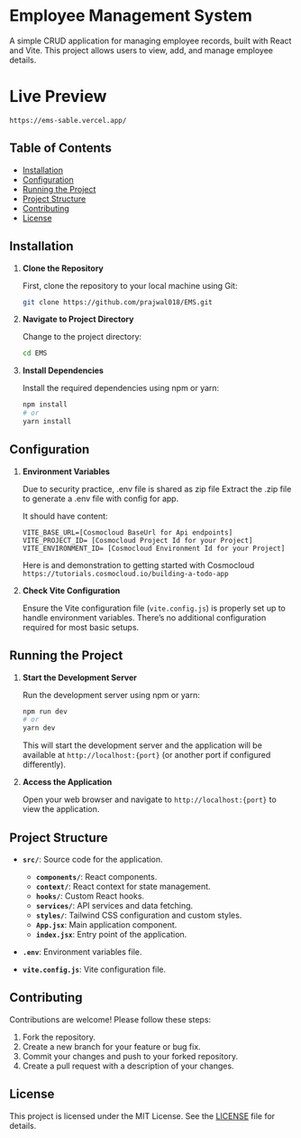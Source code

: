 # Employee Management System

A simple CRUD application for managing employee records, built with React and Vite. This project allows users to view, add, and manage employee details.

# Live Preview

`https://ems-sable.vercel.app/`

## Table of Contents

- [Installation](#installation)
- [Configuration](#configuration)
- [Running the Project](#running-the-project)
- [Project Structure](#project-structure)
- [Contributing](#contributing)
- [License](#license)

## Installation

1. **Clone the Repository**

   First, clone the repository to your local machine using Git:

   ```bash
   git clone https://github.com/prajwal018/EMS.git
   ```

2. **Navigate to Project Directory**

   Change to the project directory:

   ```bash
   cd EMS
   ```

3. **Install Dependencies**

   Install the required dependencies using npm or yarn:

   ```bash
   npm install
   # or
   yarn install
   ```

## Configuration

1. **Environment Variables**

   Due to security practice, .env file is shared as zip file
   Extract the .zip file to generate a .env file with config for app.

   It should have content:

   ```env
   VITE_BASE_URL=[Cosmocloud BaseUrl for Api endpoints]
   VITE_PROJECT_ID= [Cosmocloud Project Id for your Project]
   VITE_ENVIRONMENT_ID= [Cosmocloud Environment Id for your Project]
   ```

   Here is and demonstration to getting started with Cosmocloud `https://tutorials.cosmocloud.io/building-a-todo-app`

2. **Check Vite Configuration**

   Ensure the Vite configuration file (`vite.config.js`) is properly set up to handle environment variables. There’s no additional configuration required for most basic setups.

## Running the Project

1. **Start the Development Server**

   Run the development server using npm or yarn:

   ```bash
   npm run dev
   # or
   yarn dev
   ```

   This will start the development server and the application will be available at `http://localhost:{port}` (or another port if configured differently).

2. **Access the Application**

   Open your web browser and navigate to `http://localhost:{port}` to view the application.

## Project Structure

- **`src/`**: Source code for the application.

  - **`components/`**: React components.
  - **`context/`**: React context for state management.
  - **`hooks/`**: Custom React hooks.
  - **`services/`**: API services and data fetching.
  - **`styles/`**: Tailwind CSS configuration and custom styles.
  - **`App.jsx`**: Main application component.
  - **`index.jsx`**: Entry point of the application.

- **`.env`**: Environment variables file.

- **`vite.config.js`**: Vite configuration file.

## Contributing

Contributions are welcome! Please follow these steps:

1. Fork the repository.
2. Create a new branch for your feature or bug fix.
3. Commit your changes and push to your forked repository.
4. Create a pull request with a description of your changes.

## License

This project is licensed under the MIT License. See the [LICENSE](LICENSE) file for details.
